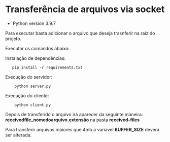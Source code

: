 # Transferência de arquivos via socket

- Python version 3.9.7

Para executar basta adicionar o arquivo que deseja trasnferir na raiz do projeto.

Executar os comandos abaixo:

Instalação de dependências:

```
   pip install -r requirements.txt
```

Execução do servidor:

```
    python server.py 
```

Execução do cliente:
```
    python client.py 
```

Depois de transferido o arquivo irá aparecer da seguinte maneira: <strong>receivedfile_nomedoarquivo.extensão</strong> na pasta <strong>received-files</strong>

Para transferir arquivos maiores que 4mb a variavel <strong>BUFFER_SIZE</strong> deverá ser alterada.
